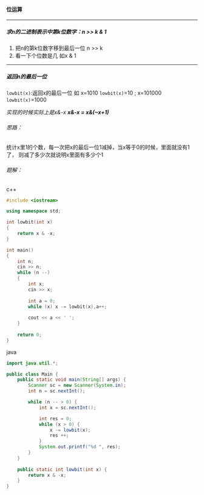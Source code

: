 #### 位运算

-----

##### 求n的二进制表示中第k位数字：n >> k & 1

1. 把n的第k位数字移到最后一位  n >> k
2. 看一下个位数是几  如x & 1

------

#####  返回n的最后一位

`lowbit(x)`:返回x的最后一位   如  x=1010  `lowbit(x)`=10  ;  x=101000  `lowbit(x)`=1000

*实现的时候实际上是x&-x    **x&-x = x&(~x+1)***

###### 思路：

统计x里1的个数，每一次把x的最后一位1减掉，当x等于0的时候，里面就没有1了，
则减了多少次就说明x里面有多少个1

###### 题解：

c++

```c++
#include <iostream>

using namespace std;

int lowbit(int x)
{
    return x & -x;
}

int main()
{
    int n;
    cin >> n;
    while (n --)
    {
        int x;
        cin >> x;
        
        int a = 0;
        while (x) x -= lowbit(x),a++;
        
        cout << a << ' ';
    }
    
    return 0;
}
```

java

```java
import java.util.*;

public class Main {
    public static void main(String[] args) {
        Scanner sc = new Scanner(System.in);
        int n = sc.nextInt();

        while (n -- > 0) {
            int x = sc.nextInt();

            int res = 0;
            while (x > 0) {
                x -= lowbit(x);
                res ++;
            }
            System.out.printf("%d ", res);
        }
    }
    
    public static int lowbit(int x) {
        return x & -x;
    }
}
```


